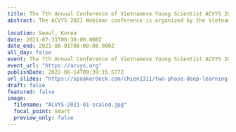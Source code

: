```yaml
---
title: The 7th Annual Conference of Vietnamese Young Scientist ACVYS 2021
abstract: The ACVYS 2021 Webinar conference is organized by the Vietnamese Students’ Association in Korea (VSAK), with the participation of scholars and students living and studying in Korea. The ACVYS 2021 Webinar will provide an excellent opportunity for Vietnamese and international scholars, academics, and students studying in Korea to share their interests, experiences, visions and present outstanding new research results. Furthermore, top Vietnamese professors in Korea are invited to ACVYS 2021 Webinar to deliver inspiring talks. In these conferences, you will have the chance to discuss current and challenging issues with our experienced scholars and enhance your academic writing skills and common research methodologies in various sessions through reports or technical discussions in the conference.

location: Seoul, Korea
date: 2021-07-31T00:30:00.000Z
date_end: 2021-08-01T08:00:00.000Z
all_day: false
event: The 7th Annual Conference of Vietnamese Young Scientist ACVYS 2021
event_url: "https://acvys.org"
publishDate: 2022-06-14T09:39:15.577Z
url_slides: "https://speakerdeck.com/chien1311/two-phase-deep-learning-based-edos-attack-detection-system"
draft: false
featured: false
image:
  filename: "ACVYS-2021-01-scaled.jpg"
  focal_point: Smart
  preview_only: false
---
```

